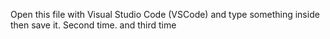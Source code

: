 Open this file with Visual Studio Code (VSCode) and type something inside then save it. Second time. and third time